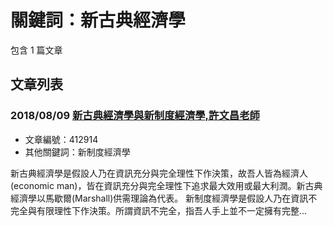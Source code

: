 # 關鍵詞：新古典經濟學

包含 1 篇文章

## 文章列表

### 2018/08/09 [新古典經濟學與新制度經濟學,許文昌老師](../../articles/412914_%E6%96%B0%E5%8F%A4%E5%85%B8%E7%B6%93%E6%BF%9F%E5%AD%B8%E8%88%87%E6%96%B0%E5%88%B6%E5%BA%A6%E7%B6%93%E6%BF%9F%E5%AD%B8%2C%E8%A8%B1%E6%96%87%E6%98%8C%E8%80%81%E5%B8%AB.md)
- 文章編號：412914
- 其他關鍵詞：新制度經濟學

新古典經濟學是假設人乃在資訊充分與完全理性下作決策，故吾人皆為經濟人(economic man)，皆在資訊充分與完全理性下追求最大效用或最大利潤。新古典經濟學以馬歇爾(Marshall)供需理論為代表。 新制度經濟學是假設人乃在資訊不完全與有限理性下作決策。所謂資訊不完全，指吾人手上並不一定擁有完整...
